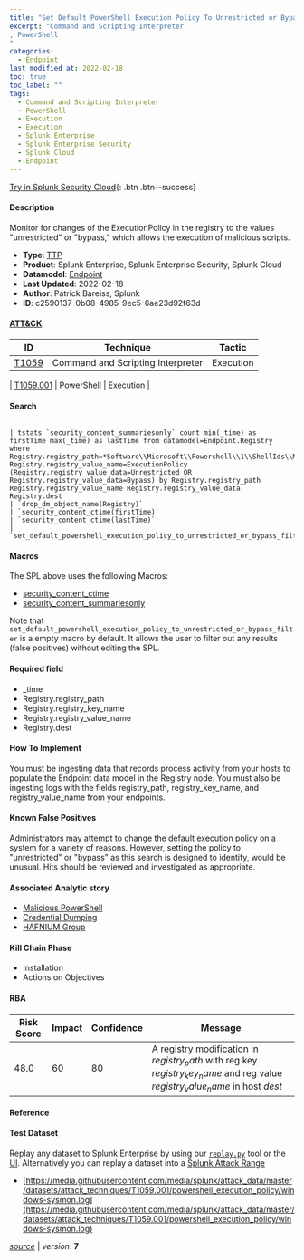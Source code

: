 ```yaml
---
title: "Set Default PowerShell Execution Policy To Unrestricted or Bypass"
excerpt: "Command and Scripting Interpreter
, PowerShell
"
categories:
  - Endpoint
last_modified_at: 2022-02-18
toc: true
toc_label: ""
tags:
  - Command and Scripting Interpreter
  - PowerShell
  - Execution
  - Execution
  - Splunk Enterprise
  - Splunk Enterprise Security
  - Splunk Cloud
  - Endpoint
---
```




[Try in Splunk Security Cloud](https://www.splunk.com/en_us/cyber-security.html){: .btn .btn--success}

#### Description

Monitor for changes of the ExecutionPolicy in the registry to the values "unrestricted" or "bypass," which allows the execution of malicious scripts.

- **Type**: [TTP](https://github.com/splunk/security_content/wiki/object-Analytic-Types)
- **Product**: Splunk Enterprise, Splunk Enterprise Security, Splunk Cloud
- **Datamodel**: [Endpoint](https://docs.splunk.com/Documentation/CIM/latest/User/Endpoint)
- **Last Updated**: 2022-02-18
- **Author**: Patrick Bareiss, Splunk
- **ID**: c2590137-0b08-4985-9ec5-6ae23d92f63d


#### [ATT&CK](https://attack.mitre.org/)

| ID             | Technique        |  Tactic             |
| -------------- | ---------------- |-------------------- |
| [T1059](https://attack.mitre.org/techniques/T1059/) | Command and Scripting Interpreter | Execution |

| [T1059.001](https://attack.mitre.org/techniques/T1059/001/) | PowerShell | Execution |

#### Search

```

| tstats `security_content_summariesonly` count min(_time) as firstTime max(_time) as lastTime from datamodel=Endpoint.Registry where Registry.registry_path=*Software\\Microsoft\\Powershell\\1\\ShellIds\\Microsoft.PowerShell* Registry.registry_value_name=ExecutionPolicy (Registry.registry_value_data=Unrestricted OR Registry.registry_value_data=Bypass) by Registry.registry_path Registry.registry_value_name Registry.registry_value_data Registry.dest 
| `drop_dm_object_name(Registry)` 
| `security_content_ctime(firstTime)` 
| `security_content_ctime(lastTime)` 
| `set_default_powershell_execution_policy_to_unrestricted_or_bypass_filter`
```

#### Macros
The SPL above uses the following Macros:
* [security_content_ctime](https://github.com/splunk/security_content/blob/develop/macros/security_content_ctime.yml)
* [security_content_summariesonly](https://github.com/splunk/security_content/blob/develop/macros/security_content_summariesonly.yml)

Note that `set_default_powershell_execution_policy_to_unrestricted_or_bypass_filter` is a empty macro by default. It allows the user to filter out any results (false positives) without editing the SPL.

#### Required field
* _time
* Registry.registry_path
* Registry.registry_key_name
* Registry.registry_value_name
* Registry.dest


#### How To Implement
You must be ingesting data that records process activity from your hosts to populate the Endpoint data model in the Registry node. You must also be ingesting logs with the fields registry_path, registry_key_name, and registry_value_name from your endpoints.

#### Known False Positives
Administrators may attempt to change the default execution policy on a system for a variety of reasons. However, setting the policy to "unrestricted" or "bypass" as this search is designed to identify, would be unusual. Hits should be reviewed and investigated as appropriate.

#### Associated Analytic story
* [Malicious PowerShell](/stories/malicious_powershell)
* [Credential Dumping](/stories/credential_dumping)
* [HAFNIUM Group](/stories/hafnium_group)


#### Kill Chain Phase
* Installation
* Actions on Objectives



#### RBA

| Risk Score  | Impact      | Confidence   | Message      |
| ----------- | ----------- |--------------|--------------|
| 48.0 | 60 | 80 | A registry modification in $registry_path$ with reg key $registry_key_name$ and reg value $registry_value_name$ in host $dest$ |




#### Reference


#### Test Dataset
Replay any dataset to Splunk Enterprise by using our [`replay.py`](https://github.com/splunk/attack_data#using-replaypy) tool or the [UI](https://github.com/splunk/attack_data#using-ui).
Alternatively you can replay a dataset into a [Splunk Attack Range](https://github.com/splunk/attack_range#replay-dumps-into-attack-range-splunk-server)


* [https://media.githubusercontent.com/media/splunk/attack_data/master/datasets/attack_techniques/T1059.001/powershell_execution_policy/windows-sysmon.log](https://media.githubusercontent.com/media/splunk/attack_data/master/datasets/attack_techniques/T1059.001/powershell_execution_policy/windows-sysmon.log)



[*source*](https://github.com/splunk/security_content/tree/develop/detections/endpoint/set_default_powershell_execution_policy_to_unrestricted_or_bypass.yml) \| *version*: **7**